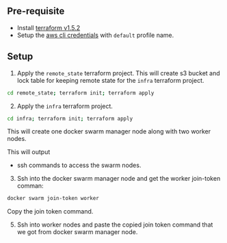 ## Pre-requisite
- Install [terraform v1.5.2](https://www.terraform.io/downloads.html)
- Setup the [aws cli credentials](https://docs.aws.amazon.com/cli/latest/userguide/cli-chap-configure.html) with `default` profile name.

## Setup

1. Apply the `remote_state` terraform project. This will create s3 bucket and lock table for keeping remote state for the `infra` terraform project.
```bash
cd remote_state; terraform init; terraform apply
```
2. Apply the `infra` terraform project. 
```bash
cd infra; terraform init; terraform apply
```
This will create one docker swarm manager node along with two worker nodes.  

This will output
* ssh commands to access the swarm nodes.

3. Ssh into the docker swarm manager node and get the worker join-token comman:
```bash
docker swarm join-token worker
```
Copy the join token command.

5. Ssh into worker nodes and paste the copied join token command that we got from docker swarm manager node.